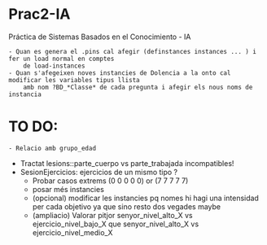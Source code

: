 # Prac2-IA
Práctica de Sistemas Basados en el Conocimiento - IA

 	- Quan es genera el .pins cal afegir (definstances instances ... ) i fer un load normal en comptes
	 	de load-instances
 	- Quan s'afegeixen noves instancies de Dolencia a la onto cal modificar les variables tipus llista
		amb nom ?BD_*Classe* de cada pregunta i afegir els nous noms de instancia

# TO DO:

	- Relacio amb grupo_edad
  - Tractat lesions::parte_cuerpo vs parte_trabajada incompatibles!
  - SesionEjercicios: ejercicios de un mismo tipo ?
	- Probar casos extrems (0 0 0 0 0) or (7 7 7 7 7)
	- posar més instancies
	- (opcional) modificar les instancies pq nomes hi hagi una intensidad per cada objetivo ya que sino resto dos vegades maybe
	- (ampliacio) Valorar pitjor senyor_nivel_alto_X vs ejercicio_nivel_bajo_X que senyor_nivel_alto_X vs ejercicio_nivel_medio_X
